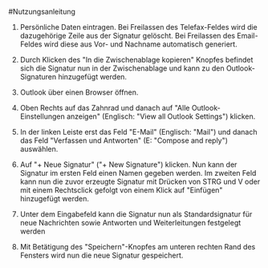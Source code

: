 #Nutzungsanleitung
        
1. Persönliche Daten eintragen. Bei Freilassen des Telefax-Feldes wird die dazugehörige Zeile aus der Signatur gelöscht. Bei Freilassen des Email-Feldes wird diese aus Vor- und Nachname automatisch generiert.

2. Durch Klicken des "In die Zwischenablage kopieren" Knopfes befindet sich die Signatur nun in der Zwischenablage und kann zu den Outlook-Signaturen hinzugefügt werden.

3. Outlook über einen Browser öffnen.

4. Oben Rechts auf das Zahnrad und danach auf "Alle Outlook-Einstellungen anzeigen" (Englisch: "View all Outlook Settings") klicken.

5. In der linken Leiste erst das Feld "E-Mail" (Englisch: "Mail") und danach das Feld "Verfassen und Antworten" (E: "Compose and reply") auswählen.

6. Auf "+ Neue Signatur" ("+ New Signature") klicken. Nun kann der Signatur im ersten Feld einen Namen gegeben werden. Im zweiten Feld kann nun die zuvor erzeugte Signatur mit Drücken von STRG und V oder mit einem Rechtsclick gefolgt von einem Klick auf "Einfügen" hinzugefügt werden.

7. Unter dem Eingabefeld kann die Signatur nun als Standardsignatur für neue Nachrichten sowie Antworten und Weiterleitungen festgelegt werden

8. Mit Betätigung des "Speichern"-Knopfes am unteren rechten Rand des Fensters wird nun die neue Signatur gespeichert.
